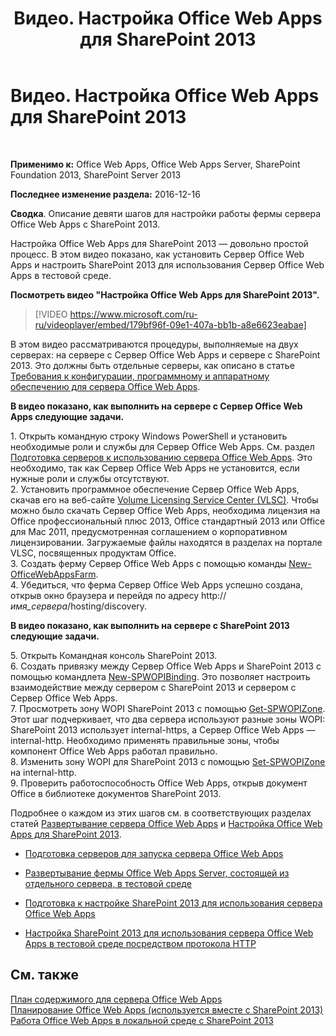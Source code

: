 ﻿---
title: Видео. Настройка Office Web Apps для SharePoint 2013
TOCTitle: Видео. Настройка Office Web Apps для SharePoint 2013
ms:assetid: 0c02633f-3839-448b-ae83-24f24c254179
ms:mtpsurl: https://technet.microsoft.com/ru-ru/library/Dn455088(v=office.15)
ms:contentKeyID: 59152170
ms.date: 12/18/2017
mtps_version: v=office.15
ms.translationtype: HT
---

# Видео. Настройка Office Web Apps для SharePoint 2013

 

**Применимо к:** Office Web Apps, Office Web Apps Server, SharePoint Foundation 2013, SharePoint Server 2013

**Последнее изменение раздела:** 2016-12-16

**Сводка**. Описание девяти шагов для настройки работы фермы сервера Office Web Apps с SharePoint 2013.

Настройка Office Web Apps для SharePoint 2013 — довольно простой процесс. В этом видео показано, как установить Сервер Office Web Apps и настроить SharePoint 2013 для использования Сервер Office Web Apps в тестовой среде.


**Посмотреть видео "Настройка Office Web Apps для SharePoint 2013".**

> [!VIDEO https://www.microsoft.com/ru-ru/videoplayer/embed/179bf96f-09e1-407a-bb1b-a8e6623eabae]

В этом видео рассматриваются процедуры, выполняемые на двух серверах: на сервере с Сервер Office Web Apps и сервере с SharePoint 2013. Это должны быть отдельные серверы, как описано в статье [Требования к конфигурации, программному и аппаратному обеспечению для сервера Office Web Apps](plan-office-web-apps-server.md).

**В видео показано, как выполнить на сервере с Сервер Office Web Apps следующие задачи.**

1\. Открыть командную строку Windows PowerShell и установить необходимые роли и службы для Сервер Office Web Apps. См. раздел [Подготовка серверов к использованию сервера Office Web Apps](deploy-office-web-apps-server.md). Это необходимо, так как Сервер Office Web Apps не установится, если нужные роли и службы отсутствуют.  
2\. Установить программное обеспечение Сервер Office Web Apps, скачав его на веб-сайте [Volume Licensing Service Center (VLSC)](http://go.microsoft.com/fwlink/p/?linkid=256561). Чтобы можно было скачать Сервер Office Web Apps, необходима лицензия на Office профессиональный плюс 2013, Office стандартный 2013 или Office для Mac 2011, предусмотренная соглашением о корпоративном лицензировании. Загружаемые файлы находятся в разделах на портале VLSC, посвященных продуктам Office.  
3\. Создать ферму Сервер Office Web Apps с помощью команды [New-OfficeWebAppsFarm](https://docs.microsoft.com/en-us/powershell/module/officewebapps/new-officewebappsfarm?view=officewebapps-ps).  
4\. Убедиться, что ферма Сервер Office Web Apps успешно создана, открыв окно браузера и перейдя по адресу http://*имя\_сервера*/hosting/discovery.

**В видео показано, как выполнить на сервере с SharePoint 2013 следующие задачи.**

5\. Открыть Командная консоль SharePoint 2013.  
6\. Создать привязку между Сервер Office Web Apps и SharePoint 2013 с помощью командлета [New-SPWOPIBinding](https://docs.microsoft.com/en-us/powershell/module/sharepoint-server/New-SPWOPIBinding?view=sharepoint-ps). Это позволяет настроить взаимодействие между сервером с SharePoint 2013 и сервером с Сервер Office Web Apps.  
7\. Просмотреть зону WOPI SharePoint 2013 с помощью [Get-SPWOPIZone](https://docs.microsoft.com/en-us/powershell/module/sharepoint-server/Get-SPWOPIZone?view=sharepoint-ps). Этот шаг подчеркивает, что два сервера используют разные зоны WOPI: SharePoint 2013 использует internal-https, а Сервер Office Web Apps — internal-http. Необходимо применять правильные зоны, чтобы компонент Office Web Apps работал правильно.  
8\. Изменить зону WOPI для SharePoint 2013 с помощью [Set-SPWOPIZone](https://docs.microsoft.com/en-us/powershell/module/sharepoint-server/Set-SPWOPIZone?view=sharepoint-ps) на internal-http.  
9\. Проверить работоспособность Office Web Apps, открыв документ Office в библиотеке документов SharePoint 2013.

Подробнее о каждом из этих шагов см. в соответствующих разделах статей [Развертывание сервера Office Web Apps](deploy-office-web-apps-server.md) и [Настройка Office Web Apps для SharePoint 2013](configure-office-web-apps-for-sharepoint-2013.md).

  - [Подготовка серверов для запуска сервера Office Web Apps](deploy-office-web-apps-server.md)

  - [Развертывание фермы Office Web Apps Server, состоящей из отдельного сервера, в тестовой среде](deploy-office-web-apps-server.md)

  - [Подготовка к настройке SharePoint 2013 для использования сервера Office Web Apps](configure-office-web-apps-for-sharepoint-2013.md)

  - [Настройка SharePoint 2013 для использования сервера Office Web Apps в тестовой среде посредством протокола HTTP](configure-office-web-apps-for-sharepoint-2013.md)

## См. также


[План содержимого для сервера Office Web Apps](content-roadmap-for-office-web-apps-server.md)  
[Планирование Office Web Apps (используется вместе с SharePoint 2013)](plan-office-web-apps-used-with-sharepoint-2013.md)  
[Работа Office Web Apps в локальной среде с SharePoint 2013](how-office-web-apps-work-on-premises-with-sharepoint-2013.md)  
  

[](how-office-web-apps-work-on-premises-with-sharepoint-2013.md)

